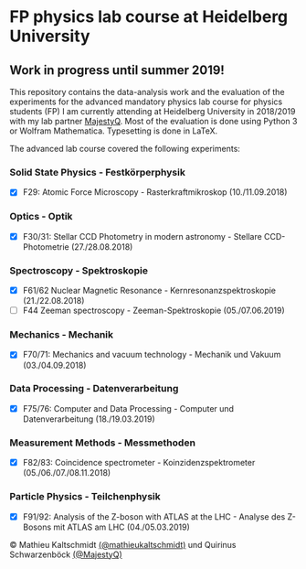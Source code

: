 # FP physics lab course at Heidelberg University

## Work in progress until summer 2019!

This repository contains the data-analysis work and the evaluation of the experiments for the advanced mandatory physics lab course for physics students (FP) I am currently attending at Heidelberg University in 2018/2019 with my lab partner [MajestyQ](https://github.com/MajestyQ).
Most of the evaluation is done using Python 3 or Wolfram Mathematica. Typesetting is done in LaTeX.

The advanced lab course covered the following experiments:

### Solid State Physics - Festkörperphysik
- [x] F29: Atomic Force Microscopy - Rasterkraftmikroskop (10./11.09.2018)

### Optics - Optik
- [x] F30/31: Stellar CCD Photometry in modern astronomy - Stellare CCD-Photometrie (27./28.08.2018)

### Spectroscopy - Spektroskopie
- [x] F61/62 Nuclear Magnetic Resonance - Kernresonanzspektroskopie (21./22.08.2018)
- [ ] F44 Zeeman spectroscopy - Zeeman-Spektroskopie (05./07.06.2019)

### Mechanics - Mechanik
- [x] F70/71: Mechanics and vacuum technology - Mechanik und Vakuum (03./04.09.2018)

### Data Processing - Datenverarbeitung
- [x] F75/76: Computer and Data Processing - Computer und Datenverarbeitung (18./19.03.2019)

### Measurement Methods - Messmethoden
- [x] F82/83: Coincidence spectrometer - Koinzidenzspektrometer (05./06./07./08.11.2018)

### Particle Physics - Teilchenphysik
- [x] F91/92: Analysis of the Z-boson with ATLAS at the LHC - Analyse des Z-Bosons mit ATLAS am LHC (04./05.03.2019)






© Mathieu Kaltschmidt [(@mathieukaltschmidt)](https://github.com/mathieukaltschmidt) und Quirinus Schwarzenböck [(@MajestyQ)](https://github.com/MajestyQ)
